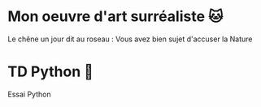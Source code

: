 # Mon oeuvre d'art surréaliste 🐱
Le chêne un jour dit au roseau :
Vous avez bien sujet d'accuser la Nature

# TD Python 🐨
Essai Python

